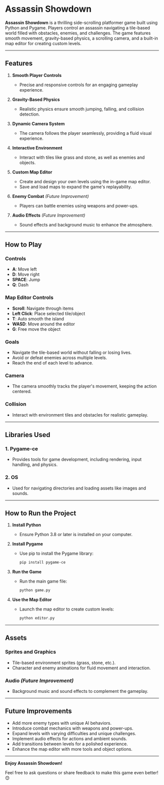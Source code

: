 # Assassin Showdown  

**Assassin Showdown** is a thrilling side-scrolling platformer game built using Python and Pygame. Players control an assassin navigating a tile-based world filled with obstacles, enemies, and challenges. The game features smooth movement, gravity-based physics, a scrolling camera, and a built-in map editor for creating custom levels.  

---

## Features  

1. **Smooth Player Controls**  
   - Precise and responsive controls for an engaging gameplay experience.  

2. **Gravity-Based Physics**  
   - Realistic physics ensure smooth jumping, falling, and collision detection.  

3. **Dynamic Camera System**  
   - The camera follows the player seamlessly, providing a fluid visual experience.  

4. **Interactive Environment**  
   - Interact with tiles like grass and stone, as well as enemies and objects.  

5. **Custom Map Editor**  
   - Create and design your own levels using the in-game map editor.  
   - Save and load maps to expand the game's replayability.  

6. **Enemy Combat** *(Future Improvement)*  
   - Players can battle enemies using weapons and power-ups.  

7. **Audio Effects** *(Future Improvement)*  
   - Sound effects and background music to enhance the atmosphere.  

---

## How to Play  

### **Controls**  
- **A**: Move left  
- **D**: Move right  
- **SPACE**: Jump  
- **Q**: Dash  

### **Map Editor Controls**  
- **Scroll**: Navigate through items  
- **Left Click**: Place selected tile/object  
- **T**: Auto smooth the island  
- **WASD**: Move around the editor  
- **G**: Free move the object  

### **Goals**  
- Navigate the tile-based world without falling or losing lives.  
- Avoid or defeat enemies across multiple levels.  
- Reach the end of each level to advance.  

### **Camera**  
- The camera smoothly tracks the player's movement, keeping the action centered.  

### **Collision**  
- Interact with environment tiles and obstacles for realistic gameplay.  

---

## Libraries Used  

### 1. **Pygame-ce**  
- Provides tools for game development, including rendering, input handling, and physics.  

### 2. **OS**  
- Used for navigating directories and loading assets like images and sounds.  

---

## How to Run the Project  

1. **Install Python**  
   - Ensure Python 3.8 or later is installed on your computer.  

2. **Install Pygame**  
   - Use pip to install the Pygame library:  
     ```bash
     pip install pygame-ce
     ```  

3. **Run the Game**  
   - Run the main game file:  
     ```bash
     python game.py
     ```  

4. **Use the Map Editor**  
   - Launch the map editor to create custom levels:  
     ```bash
     python editor.py
     ```  

---

## Assets  

### **Sprites and Graphics**  
- Tile-based environment sprites (grass, stone, etc.).  
- Character and enemy animations for fluid movement and interaction.  

### **Audio** *(Future Improvement)*  
- Background music and sound effects to complement the gameplay.  

---

## Future Improvements  

- Add more enemy types with unique AI behaviors.  
- Introduce combat mechanics with weapons and power-ups.  
- Expand levels with varying difficulties and unique challenges.  
- Implement audio effects for actions and ambient sounds.  
- Add transitions between levels for a polished experience.  
- Enhance the map editor with more tools and object options.  

---

**Enjoy Assassin Showdown!**  

Feel free to ask questions or share feedback to make this game even better! 😊  
